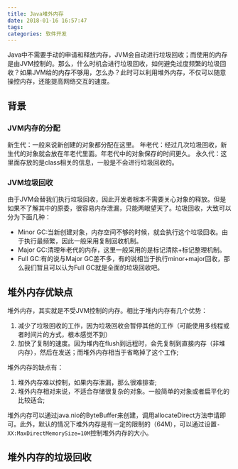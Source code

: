 ```yaml
---
title: Java堆外内存
date: 2018-01-16 16:57:47
tags:
categories: 软件开发
---
```



Java中不需要手动的申请和释放内存，JVM会自动进行垃圾回收；而使用的内存是由JVM控制的。那么，什么时机会进行垃圾回收，如何避免过度频繁的垃圾回收？如果JVM给的内存不够用，怎么办？此时可以利用堆外内存，不仅可以随意操控内存，还能提高网络交互的速度。

## 背景

### JVM内存的分配

新生代：一般来说新创建的对象都分配在这里。
年老代：经过几次垃圾回收，新生代的对象就会放在年老代里面。年老代中的对象保存的时间更久。
永久代：这里面存放的是class相关的信息，一般是不会进行垃圾回收的。

### JVM垃圾回收

由于JVM会替我们执行垃圾回收，因此开发者根本不需要关心对象的释放。但是如果不了解其中的原委，很容易内存泄漏，只能两眼望天了。垃圾回收，大致可以分为下面几种：

- Minor GC:当新创建对象，内存空间不够的时候，就会执行这个垃圾回收。由于执行最频繁，因此一般采用复制回收机制。
- Major GC:清理年老代的内存，这里一般采用的是标记清除+标记整理机制。
- Full GC:有的说与Major GC差不多，有的说相当于执行minor+major回收，那么我们暂且可以认为Full GC就是全面的垃圾回收吧。

## 堆外内存优缺点

堆外内存，其实就是不受JVM控制的内存。相比于堆内内存有几个优势：
1. 减少了垃圾回收的工作，因为垃圾回收会暂停其他的工作（可能使用多线程或者时间片的方式，根本感觉不到）
2. 加快了复制的速度。因为堆内在flush到远程时，会先复制到直接内存（非堆内存），然后在发送；而堆外内存相当于省略掉了这个工作;

堆外内存的缺点有：
1. 堆外内存难以控制，如果内存泄漏，那么很难排查;
2. 堆外内存相对来说，不适合存储很复杂的对象。一般简单的对象或者扁平化的比较适合;

堆外内存可以通过java.nio的ByteBuffer来创建，调用allocateDirect方法申请即可。此外，默认的情况下堆外内存是有一定的限制的（64M），可以通过设置`-XX:MaxDirectMemorySize=10M`控制堆外内存的大小。

## 堆外内存的垃圾回收

